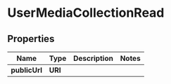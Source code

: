 

# UserMediaCollectionRead



## Properties

| Name | Type | Description | Notes |
|------------ | ------------- | ------------- | -------------|
|**publicUrl** | **URI** |  |  |



